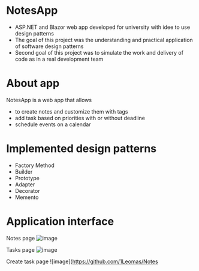# NotesApp
- ASP.NET and Blazor web app developed for university with idee to use design patterns
- The goal of this project was the understanding and practical application of software design patterns
- Second goal of this project was to simulate the work and delivery of code as in a real development team

# About app
NotesApp is a web app that allows
  - to create notes and customize them with tags 
  - add task based on priorities with or without deadline
  - schedule events on a calendar

# Implemented design patterns
- Factory Method
- Builder
- Prototype
- Adapter
- Decorator
- Memento

# Application interface

Notes page
![image](https://github.com/1Leomas/NotesApp/assets/81852464/42b5ba6b-058c-43e1-b49d-d047dd107df2)

Tasks page
![image](https://github.com/1Leomas/NotesApp/assets/81852464/05b9f9e9-3d1e-4dcb-8e33-81f67a5f3bb3)

Create task page
![image](https://github.com/1Leomas/Notes
